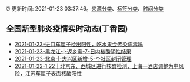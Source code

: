 :alarm_clock: 更新时间: 2021-01-23 03:37:46。[来源分类](../README.md)、[标签分类](../TAGS.md)、[时间分类](../TIMELINE.md)

## 全国新型肺炎疫情实时动态(丁香园)




- [2021-01-23-进口车厘子检出阳性，吃水果会传染病毒吗]() 
- [2021-01-23-黑龙江-|-返乡需-7-日内核酸阴性结果](http://app.cctv.com/special/cportal/detail/arti/index.html?id=ArtitZGAqPdBk5hIeKt1HMKm210123&isfromapp=1) 
- [2021-01-23-北京-|-大兴区新增-5-个社区封闭管理](http://app.cctv.com/special/cportal/detail/arti/index.html?id=Artips0ycgz0LDwO1Tqgr5CX210123&isfromapp=1) 
- [2021-01-22-1.22｜北京东、西城区进行核酸检测，上海一酒店调整为中风险，江苏车厘子表面核酸阳性](http://app.cctv.com/special/cportal/detail/arti/index.html?id=ArtirUbLsNl5CdN2sE1NQUth210122&isfromapp=1) 
